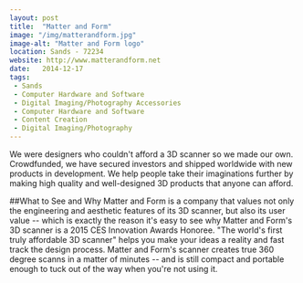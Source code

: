 ```yaml
---
layout: post
title:  "Matter and Form"
image: "/img/matterandform.jpg"
image-alt: "Matter and Form logo"
location: Sands - 72234
website: http://www.matterandform.net
date:   2014-12-17
tags:
 - Sands
 - Computer Hardware and Software
 - Digital Imaging/Photography Accessories
 - Computer Hardware and Software
 - Content Creation
 - Digital Imaging/Photography
---
```


We were designers who couldn't afford a 3D scanner so we made our own. Crowdfunded, we have secured investors and shipped worldwide with new products in development. We help people take their imaginations further by making high quality and well-designed 3D products that anyone can afford.

##What to See and Why
Matter and Form is a company that values not only the engineering and aesthetic features of its 3D scanner, but also its user value -- which is exactly the reason it's easy to see why Matter and Form's 3D scanner is a 2015 CES Innovation Awards Honoree. "The world's first truly affordable 3D scanner" helps you make your ideas a reality and fast track the design process. Matter and Form's scanner creates true 360 degree scanns in a matter of minutes -- and is still compact and portable enough to tuck out of the way when you're not using it.